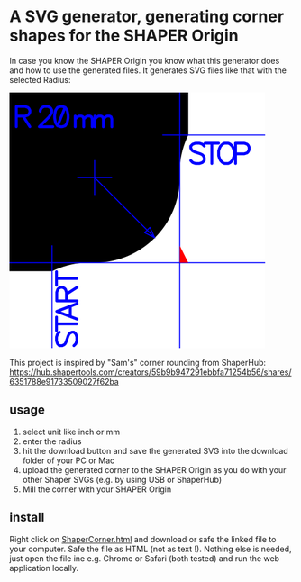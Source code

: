 # A SVG generator, generating corner shapes for the SHAPER Origin 

In case you know the SHAPER Origin you know what this generator does and how to use the generated files.
It generates SVG files like that with the selected Radius:

![Generated corner SVG](https://raw.githubusercontent.com/tseiman/ShaperCorner/main/ShaperCorner_R20mm.svg?raw=true)

This project is inspired by "Sam's" corner rounding from ShaperHub: https://hub.shapertools.com/creators/59b9b947291ebbfa71254b56/shares/6351788e91733509027f62ba

## usage

1. select unit like inch or mm
2. enter the radius
3. hit the download button and save the generated SVG into the download folder of your PC or Mac
4. upload the generated corner to the SHAPER Origin as you do with your other Shaper SVGs (e.g. by using USB or ShaperHub)
5. Mill the corner with your SHAPER Origin


## install
Right click on [ShaperCorner.html](https://raw.githubusercontent.com/tseiman/ShaperCorner/main/ShaperCorner.html) and download or safe the linked file to your computer. Safe the file as HTML (not as text !). Nothing else is needed, just open the file ine e.g. Chrome or Safari (both tested) and run the web application locally.
